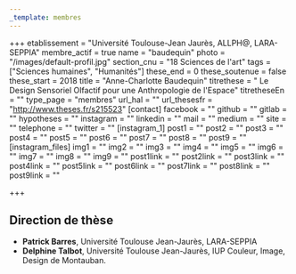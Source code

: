 ```yaml
---
_template: membres
---
```


+++
etablissement = "Université Toulouse-Jean Jaurès, ALLPH@, LARA-SEPPIA"
membre_actif = true
name = "baudequin"
photo = "/images/default-profil.jpg"
section_cnu = "18 Sciences de l'art"
tags = ["Sciences humaines", "Humanités"]
these_end = 0
these_soutenue = false
these_start = 2018
title = "Anne-Charlotte Baudequin"
titrethese = " Le Design Sensoriel Olfactif pour une Anthropologie de l'Espace"
titretheseEn = ""
type_page = "membres"
url_hal = ""
url_thesesfr = "http://www.theses.fr/s215523"
[contact]
facebook = ""
github = ""
gitlab = ""
hypotheses = ""
instagram = ""
linkedin = ""
mail = ""
medium = ""
site = ""
telephone = ""
twitter = ""
[instagram_1]
post1 = ""
post2 = ""
post3 = ""
post4 = ""
post5 = ""
post6 = ""
post7 = ""
post8 = ""
post9 = ""
[instagram_files]
img1 = ""
img2 = ""
img3 = ""
img4 = ""
img5 = ""
img6 = ""
img7 = ""
img8 = ""
img9 = ""
post1link = ""
post2link = ""
post3link = ""
post4link = ""
post5link = ""
post6link = ""
post7link = ""
post8link = ""
post9link = ""

+++
## Direction de thèse

* **Patrick Barres**, Université Toulouse Jean-Jaurès, LARA-SEPPIA
* **Delphine Talbot**, Université Toulouse Jean-Jaurès, IUP Couleur, Image, Design de Montauban.
